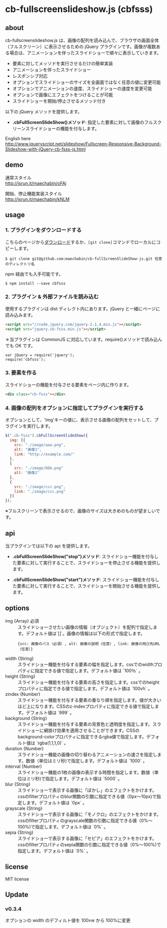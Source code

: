 # cb-fullscreenslideshow.js (cbfsss)

## about

cb-fullscreenslideshow.js は、画像の配列を読み込んで、ブラウザの画面全体（フルスクリーン）に表示させるための jQuery プラグインです。画像が複数ある場合は、アニメーションを伴ったスライドショーで順々に表示していきます。

- 要素に対してメッソドを実行させるだけの簡単実装
- アニメーションを伴ったスライドショー
- レスポンシブ対応
- オプションでスライドショーのサイズを全画面ではなく任意の値に変更可能
- オプションでアニメーションの速度、スライドショーの速度を変更可能
- オプションで画像にエフェクトをつけることが可能
- スライドショーを開始/停止させるメソッド付き

以下の jQuery メソッドを提供します。

- **.cbFullScreenSlideShow()メソッド**: 指定した要素に対して画像のフルスクリーンスライドショーの機能を付与します。

English here<br>
http://www.jqueryscript.net/slideshow/Fullscreen-Responsive-Background-Slideshow-with-jQuery-cb-fsss-js.html

## demo

通常スタイル<br>
http://jsrun.it/maechabin/oFAj

開始、停止機能実装スタイル<br>
http://jsrun.it/maechabin/kNLM

## usage

### 1. プラグインをダウンロードする

こちらのページから[ダウンロード](https://github.com/maechabin/cb-fullScreenSlideShow-js/archive/master.zip)するか、`[git clone]`コマンドでローカルにコピーします。

```
$ git clone git@github.com:maechabin/cb-fullScreenSlideShow-js.git 任意のディレクトリ名
```

npm 経由でも入手可能です。

```
$ npm install --save cbfsss
```

### 2. プラグイン & 外部ファイルを読み込む

使用するプラグインは dist ディレクト内にあります。jQuery と一緒にページに読み込みます。

```html
<script src="//code.jquery.com/jquery-2.1.4.min.js"></script>
<script src="jquery.cb-fsss.min.js"></script>
```

＊当プラグインは CommonJS に対応しています。require()メソッドで読み込んでも OK です。

```
var jQuery = require('jquery');
require('cbfsss');
```

### 3. 要素を作る

スライドショーの機能を付与させる要素をページ内に作ります。

```html
<div class="cb-fsss"></div>
```

### 4. 画像の配列をオプションに指定してプラグインを実行する

オプションとして、'img'キーの値に、表示させる画像の配列をセットして、プラグインを実行します。

```javascript
$(".cb-fsss").cbFullScreenSlideShow({
  img: [{
    src: "./image/aaa.png",
    alt: "画像1",
    link: "http://example.com/"
  },
  {
    src: "./image/bbb.png"
    alt: "画像2"
  },
  {
    src: "./image/ccc.png",
    link: "./image/ccc.png"
  }]
});
```

※フルスクリーンで表示させるので、画像のサイズは大きめのものが望ましいです。

## api

当プラグインでは以下の api を提供します。

- **.cbFullScreenSlideShow("stop")メソッド**: スライドショー機能を付与した要素に対して実行することで、スライドショーを停止させる機能を提供します。

- **.cbFullScreenSlideShow("start")メソッド**: スライドショー機能を付与した要素に対して実行することで、スライドショーを開始させる機能を提供します。

## options

<dl>
<dt>img {Array} 必須</dt>
<dd>スライドショーさせたい画像の情報（オブジェクト）を配列で指定します。デフォルト値は`[]`。画像の情報は以下の形式で指定します。

```
{src: 画像のパス（必須）, alt: 画像の説明（任意）, link: 画像の飛び先URL（任意）}
```

</dd>

<dt>width {String}</dt>
<dd>スライドショー機能を付与する要素の幅を指定します。cssでのwidthプロパティに指定できる値で指定します。デフォルト値は `100％` 。</dd>

<dt>height {String}</dt>
<dd>スライドショー機能を付与する要素の高さを指定します。cssでのheightプロパティに指定できる値で指定します。デフォルト値は `100vh` 。</dd>

<dt>zindex {Number}</dt>
<dd>スライドショー機能を付与する要素の重なり順を指定します。値が大きいほど上になります。CSSのz-indexプロパティに指定できる値で指定します。デフォルト値は `999` 。</dd>

<dt>background {String}</dt>
<dd>スライドショー機能を付与する要素の背景色と透明度を指定します。スライドショーに網掛け効果を適用させることができます。CSSのbackground-colorプロパティに指定できるrgba値で指定します。デフォルト値は `rgba(1,1,1,0)` 。</dd>

<dt>duration {Number}</dt>
<dd>スライドショー機能の画像の切り替わるアニメーションの速さを指定します。数値（単位はミリ秒)で指定します。デフォルト値は `1000` 。</dd>

<dt>interval {Number}</dt>
<dd>スライドショー機能の1枚の画像の表示する時間を指定します。数値（単位はミリ秒)で指定します。デフォルト値は `5000` 。</dd>

<dt>blur {String}</dt>
<dd>スライドショーで表示する画像に「ぼかし」のエフェクトをかけます。cssのfilterプロパティのblur関数の引数に指定できる値（0px〜10px)で指定します。デフォルト値は `0px` 。</dd>

<dt>grayscale {String}</dt>
<dd>スライドショーで表示する画像に「モノクロ」のエフェクトをかけます。cssのfilterプロパティのgrayscale関数の引数に指定できる値（0%〜100%)で指定します。デフォルト値は `0%` 。</dd>

<dt>sepia {String}</dt>
<dd>スライドショーで表示する画像に「セピア」のエフェクトをかけます。cssのfilterプロパティのsepia関数の引数に指定できる値（0%〜100%)で指定します。デフォルト値は `0%` 。</dd>

</dl>

## license

MIT license

## Update

### v0.3.4

オプションの width のデフィルト値を 100vw から 100%に変更
